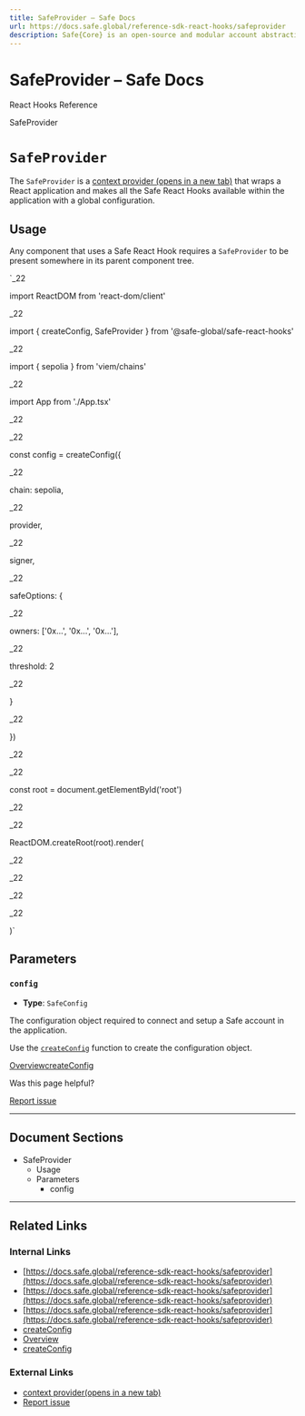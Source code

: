 ```yaml
---
title: SafeProvider – Safe Docs
url: https://docs.safe.global/reference-sdk-react-hooks/safeprovider
description: Safe{Core} is an open-source and modular account abstraction stack. Learn about its features and how to use it.
---
```


# SafeProvider – Safe Docs

React Hooks Reference

SafeProvider

# `SafeProvider`

The `SafeProvider` is a [context provider (opens in a new tab)](https://react.dev/reference/react/createContext#provider) that wraps a React application and makes all the Safe React Hooks available within the application with a global configuration.

## Usage

Any component that uses a Safe React Hook requires a `SafeProvider` to be present somewhere in its parent component tree.

`_22

import ReactDOM from 'react-dom/client'

_22

import { createConfig, SafeProvider } from '@safe-global/safe-react-hooks'

_22

import { sepolia } from 'viem/chains'

_22

import App from './App.tsx'

_22

_22

const config = createConfig({

_22

chain: sepolia,

_22

provider,

_22

signer,

_22

safeOptions: {

_22

owners: ['0x...', '0x...', '0x...'],

_22

threshold: 2

_22

}

_22

})

_22

_22

const root = document.getElementById('root')

_22

_22

ReactDOM.createRoot(root).render(

_22

<SafeProvider config={config}>

_22

<App />

_22

</SafeProvider>

_22

)`

## Parameters

### `config`

- **Type**: `SafeConfig`

The configuration object required to connect and setup a Safe account in the application.

Use the [`createConfig`](/reference-sdk-react-hooks/createconfig) function to create the configuration object.

[Overview](/reference-sdk-react-hooks/overview "Overview")[createConfig](/reference-sdk-react-hooks/createconfig "createConfig")

Was this page helpful?

[Report issue](https://github.com/safe-global/safe-docs/issues/new?assignees=&labels=nextra-feedback&projects=&template=nextra-feedback.yml&title=%5BFeedback%5D+)

---

## Document Sections

- SafeProvider
  - Usage
  - Parameters
    - config

---

## Related Links

### Internal Links

- [https://docs.safe.global/reference-sdk-react-hooks/safeprovider](https://docs.safe.global/reference-sdk-react-hooks/safeprovider)
- [https://docs.safe.global/reference-sdk-react-hooks/safeprovider](https://docs.safe.global/reference-sdk-react-hooks/safeprovider)
- [https://docs.safe.global/reference-sdk-react-hooks/safeprovider](https://docs.safe.global/reference-sdk-react-hooks/safeprovider)
- [createConfig](https://docs.safe.global/reference-sdk-react-hooks/createconfig)
- [Overview](https://docs.safe.global/reference-sdk-react-hooks/overview)
- [createConfig](https://docs.safe.global/reference-sdk-react-hooks/createconfig)

### External Links

- [context provider(opens in a new tab)](https://react.dev/reference/react/createContext)
- [Report issue](https://github.com/safe-global/safe-docs/issues/new?assignees=&labels=nextra-feedback&projects=&template=nextra-feedback.yml&title=%5BFeedback%5D+)
